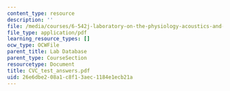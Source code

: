 ```yaml
---
content_type: resource
description: ''
file: /media/courses/6-542j-laboratory-on-the-physiology-acoustics-and-perception-of-speech-fall-2005/26e6dbe208a1c8f13aec1184e1ecb21a_CVC_test_answers.pdf
file_type: application/pdf
learning_resource_types: []
ocw_type: OCWFile
parent_title: Lab Database
parent_type: CourseSection
resourcetype: Document
title: CVC_test_answers.pdf
uid: 26e6dbe2-08a1-c8f1-3aec-1184e1ecb21a
---
```

